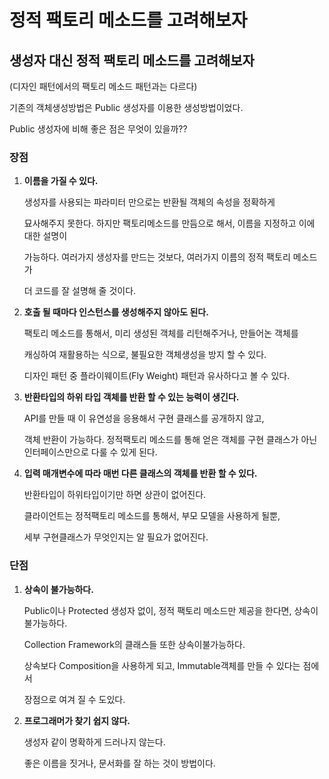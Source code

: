 # 정적 팩토리 메소드를 고려해보자

## 생성자 대신 정적 팩토리 메소드를 고려해보자

(디자인 패턴에서의 팩토리 메소드 패턴과는 다르다)

기존의 객체생성방법은 Public 생성자를 이용한 생성방법이었다.

Public 생성자에 비해 좋은 점은 무엇이 있을까??

### 장점

1. **이름을 가질 수 있다.**

   생성자를 사용되는 파라미터 만으로는 반환될 객체의 속성을 정확하게

   묘사해주지 못한다. 하지만 팩토리메소드를 만듬으로 해서, 이름을 지정하고 이에 대한 설명이

   가능하다. 여러가지 생성자를 만드는 것보다, 여러가지 이름의 정적 팩토리 메소드가

   더 코드를 잘 설명해 줄 것이다.

2. **호출 될 때마다 인스턴스를 생성해주지 않아도 된다.**

   팩토리 메소드를 통해서, 미리 생성된 객체를 리턴해주거나, 만들어논 객체를

   캐싱하여 재활용하는 식으로, 불필요한 객체생성을 방지 할 수 있다.

   디자인 패턴 중 플라이웨이트(Fly Weight) 패턴과 유사하다고 볼 수 있다.

3. **반환타입의 하위 타입 객체를 반환 할 수 있는 능력이 생긴다.**

   API를 만들 때 이 유연성을 응용해서 구현 클래스를 공개하지 않고,

   객체 반환이 가능하다. 정적팩토리 메소드를 통해 얻은 객체를
   구현 클래스가 아닌 인터페이스만으로 다룰 수 있게 된다.

4. **입력 매개변수에 따라 매번 다른 클래스의 객체를 반환 할 수 있다.**

   반환타입이 하위타입이기만 하면 상관이 없어진다.

   클라이언트는 정적팩토리 메소드를 통해서, 부모 모델을 사용하게 될뿐,

   세부 구현클래스가 무엇인지는 알 필요가 없어진다.

### 단점

1. **상속이 불가능하다.**

   Public이나 Protected 생성자 없이, 정적 팩토리 메소드만 제공을 한다면, 상속이 불가능하다.

   Collection Framework의 클래스들 또한 상속이불가능하다.

   상속보다 Composition을 사용하게 되고, Immutable객체를 만들 수 있다는 점에서

   장점으로 여겨 질 수 도있다.

2. **프로그래머가 찾기 쉽지 않다.**

   생성자 같이 명확하게 드러나지 않는다.

   좋은 이름을 짓거나, 문서화를 잘 하는 것이 방법이다.
